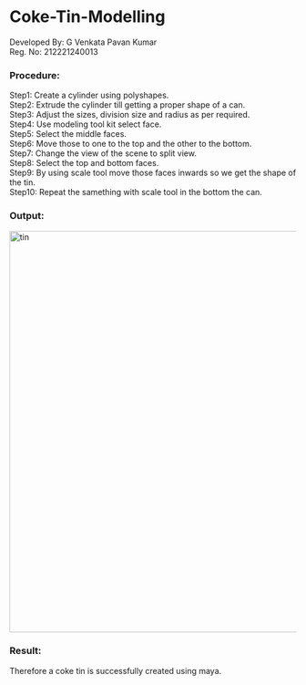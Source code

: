 # Coke-Tin-Modelling
Developed By: G Venkata Pavan Kumar</br>
Reg. No: 212221240013
### Procedure:
Step1: Create a cylinder using polyshapes.</br>
Step2: Extrude the cylinder till getting a proper shape of a can.</br>
Step3: Adjust the sizes, division size and radius as per required.</br>
Step4: Use modeling tool kit select face.</br>
Step5: Select the middle faces.</br>
Step6: Move those to one to the top and the other to the bottom.</br>
Step7: Change the view of the scene to split view.</br>
Step8: Select the top and bottom faces.</br>
Step9: By using scale tool move those faces inwards so we get the shape of the tin.</br>
Step10: Repeat the samething with scale tool in the bottom the can.</br>
### Output:
<img width="704" alt="tin" src="https://user-images.githubusercontent.com/94827772/207769022-3d098a05-9a2f-4c8a-895d-2eefef454b50.png"></br>
### Result:</br>
Therefore a coke tin is successfully created using maya.
